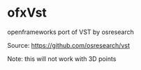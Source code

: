 # ofxVst
openframeworks port of VST by osresearch

Source: https://github.com/osresearch/vst

Note: this will not work with 3D points